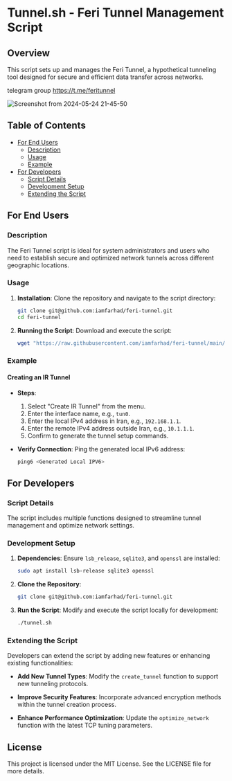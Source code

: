 
# Tunnel.sh - Feri Tunnel Management Script

## Overview

This script sets up and manages the Feri Tunnel, a hypothetical tunneling tool designed for secure and efficient data transfer across networks.


telegram group https://t.me/feritunnel

![Screenshot from 2024-05-24 21-45-50](https://github.com/iamfarhad/feri-tunnel/assets/1936147/9b887460-1682-4d7b-a942-f1d2d2c90d36)



## Table of Contents

- [For End Users](#for-end-users)
  - [Description](#description)
  - [Usage](#usage)
  - [Example](#example)
- [For Developers](#for-developers)
  - [Script Details](#script-details)
  - [Development Setup](#development-setup)
  - [Extending the Script](#extending-the-script)

## For End Users

### Description

The Feri Tunnel script is ideal for system administrators and users who need to establish secure and optimized network tunnels across different geographic locations.

### Usage

1. **Installation**:
   Clone the repository and navigate to the script directory:
   ```bash
   git clone git@github.com:iamfarhad/feri-tunnel.git
   cd feri-tunnel
   ```

2. **Running the Script**:
   Download and execute the script:
   ```bash
   wget "https://raw.githubusercontent.com/iamfarhad/feri-tunnel/main/tunnel.sh" -O tunnel.sh && chmod +x tunnel.sh && bash tunnel.sh 
   ```

### Example

#### Creating an IR Tunnel

- **Steps**:
  1. Select "Create IR Tunnel" from the menu.
  2. Enter the interface name, e.g., `tun0`.
  3. Enter the local IPv4 address in Iran, e.g., `192.168.1.1`.
  4. Enter the remote IPv4 address outside Iran, e.g., `10.1.1.1`.
  5. Confirm to generate the tunnel setup commands.

- **Verify Connection**:
  Ping the generated local IPv6 address:
  ```bash
  ping6 <Generated Local IPV6>
  ```

## For Developers

### Script Details

The script includes multiple functions designed to streamline tunnel management and optimize network settings.

### Development Setup

1. **Dependencies**:
   Ensure `lsb_release`, `sqlite3`, and `openssl` are installed:
   ```bash
   sudo apt install lsb-release sqlite3 openssl
   ```

2. **Clone the Repository**:
   ```bash
   git clone git@github.com:iamfarhad/feri-tunnel.git
   ```

3. **Run the Script**:
   Modify and execute the script locally for development:
   ```bash
   ./tunnel.sh
   ```


### Extending the Script

Developers can extend the script by adding new features or enhancing existing functionalities:

- **Add New Tunnel Types**:
  Modify the `create_tunnel` function to support new tunneling protocols.

- **Improve Security Features**:
  Incorporate advanced encryption methods within the tunnel creation process.

- **Enhance Performance Optimization**:
  Update the `optimize_network` function with the latest TCP tuning parameters.

## License

This project is licensed under the MIT License. See the LICENSE file for more details.
